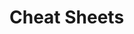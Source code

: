                                                        
                                                                                                                
# Cheat Sheets           

   




